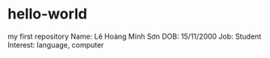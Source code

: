 # hello-world
my first repository
Name: Lê Hoàng Minh Sơn
DOB: 15/11/2000
Job: Student
Interest: language, computer
